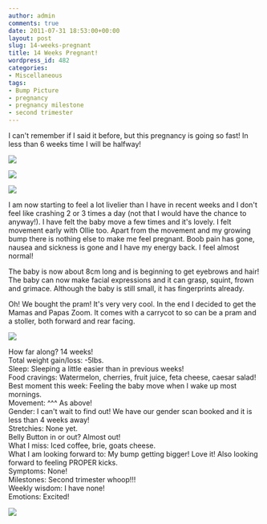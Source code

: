 ```yaml
---
author: admin
comments: true
date: 2011-07-31 18:53:00+00:00
layout: post
slug: 14-weeks-pregnant
title: 14 Weeks Pregnant!
wordpress_id: 482
categories:
- Miscellaneous
tags:
- Bump Picture
- pregnancy
- pregnancy milestone
- second trimester
---
```


I can't remember if I said it before, but this pregnancy is going so fast!  In less than 6 weeks time I will be halfway!  
  


[![](http://farm7.static.flickr.com/6006/5993891589_9b9be79539_b.jpg)](http://farm7.static.flickr.com/6006/5993891589_9b9be79539_b.jpg)

  


[![](http://farm7.static.flickr.com/6129/5994449560_612bdc3539_b.jpg)](http://farm7.static.flickr.com/6129/5994449560_612bdc3539_b.jpg)

  


[![](http://www.babycentre.co.uk/i/fetal_development/week14/index.jpg)](http://www.babycentre.co.uk/i/fetal_development/week14/index.jpg)

I am now starting to feel a lot livelier than I have in recent weeks and I don't feel like crashing 2 or 3 times a day (not that I would have the chance to anyway!).  I have felt the baby move a few times and it's lovely.  I felt movement early with Ollie too.  Apart from the movement and my growing bump there is nothing else to make me feel pregnant.  Boob pain has gone, nausea and sickness is gone and I have my energy back.  I feel almost normal!

  


The baby is now about 8cm long and is beginning to get eyebrows and hair!  The baby can now make facial expressions and it can grasp, squint, frown and grimace.  Although the baby is still small, it has fingerprints already.

  


Oh! We bought the pram!  It's very very cool.  In the end I decided to get the Mamas and Papas Zoom.  It comes with a carrycot to so can be a pram and a stoller, both forward and rear facing.

  


[![](http://www.babybabyonline.co.uk/media/catalog/category/Zoom2.jpg)](http://www.babybabyonline.co.uk/media/catalog/category/Zoom2.jpg)

  


How far along? 14 weeks!  
Total weight gain/loss: -5lbs.  
Sleep: Sleeping a little easier than in previous weeks!  
Food cravings: Watermelon, cherries, fruit juice, feta cheese, caesar salad!  
Best moment this week: Feeling the baby move when I wake up most mornings.  
Movement: ^^^ As above!  
Gender:  I can't wait to find out!  We have our gender scan booked and it is less than 4 weeks away!  
Stretchies: None yet.  
Belly Button in or out? Almost out!  
What I miss: Iced coffee, brie, goats cheese.  
What I am looking forward to: My bump getting bigger!  Love it!  Also looking forward to feeling PROPER kicks.  
Symptoms: None!  
Milestones: Second trimester whoop!!!  
Weekly wisdom:  I have none!  
Emotions: Excited!

![](https://blogger.googleusercontent.com/tracker/251139911615938991-1649024756709873929?l=www.outmumbered.com)
